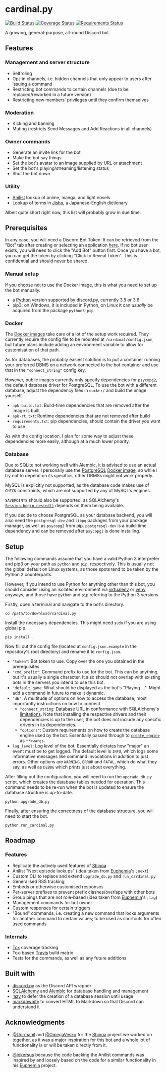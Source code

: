 # cardinal.py
[![Build Status](https://travis-ci.org/FallenWarrior2k/cardinal.py.svg?branch=master)](https://travis-ci.org/FallenWarrior2k/cardinal.py)
[![Coverage Status](https://coveralls.io/repos/github/FallenWarrior2k/cardinal.py/badge.svg?branch=master)](https://coveralls.io/github/FallenWarrior2k/cardinal.py?branch=master)
[![Requirements Status](https://requires.io/github/FallenWarrior2k/cardinal.py/requirements.svg?branch=master)](https://requires.io/github/FallenWarrior2k/cardinal.py/requirements/?branch=master)

A growing, general-purpose, all-round Discord bot.

## Features

### Management and server structure
* Selfroling
* Opt-in channels, i.e. hidden channels that only appear to users after issuing a command
* Restricting bot commands to certain channels (due to be replaced/reworked in a future version)
* Restricting new members' privileges until they confirm themselves

### Moderation
* Kicking and banning
* Muting (restricts Send Messages and Add Reactions in all channels)

### Owner commands
* Generate an invite link for the bot
* Make the bot say things
* Set the bot's avatar to an image supplied by URL or attachment
* Set the bot's playing/streaming/listening status
* Shut the bot down

### Utility
* [Anilist](https://anilist.co) lookup of anime, manga, and light novels
* Lookup of terms in [Jisho](https://jisho.org), a Japanese-English dictionary

Albeit quite short right now, this list will probably grow in due time.

## Prerequisites
In any case, you will need a Discord Bot Token. It can be retrieved from the "Bot" tab after creating or selecting an application [here](https://discordapp.com/developers/applications/me).
If no bot user exists, you will need to click the "Add Bot" button first.
Once you have a bot, you can get the token by clicking "Click to Reveal Token".
This is confidential and should never be shared.

### Manual setup
If you choose not to use the Docker image, this is what you need to set up the bot manually.

* a [Python](https://www.python.org/downloads/) version supported by discord.py, currently 3.5 or 3.6
* pip3; on Windows, it is included in Python, on Linux it can _usually_ be acquired from the package `python3-pip`

### Docker
The [Docker images](https://hub.docker.com/r/fallenwarrior2k/cardinal.py) take care of a lot of the setup work required.
They currently require the config file to be mounted at `/cardinal/config.json`,
but future plans include adding an environment variable to allow for customisation of that path.

As for databases, the probably easiest solution is to put a container running your preferred DBMS on a network connected to the bot container
and use that in the `"connect_string"` config key.

However, public images currently only specify dependencies for `psycopg2`, the default database driver for PostgreSQL.
To use the bot with a different database, adjust the dependency files in `docker/` and build the image yourself.

* `apk-build.txt`: Build-time dependencies that are removed after the image is built
* `apk-rt.txt`: Runtime dependencies that are not removed after build
* `requirements.txt`: pip dependencies, should contain the driver you want to use

As with the config location, I plan for some way to adjust these dependencies more easily, although at a much lower priority.

### Database
Due to SQLite not working well with Alembic, it is advised to use an actual database server.
I personally use the [PostgreSQL](https://www.postgresql.org/) [Docker image](https://hub.docker.com/_/postgres/),
so while I try not to depend on its specifics, other DBMSs might not work properly.

MySQL is explicitly not supported, as the database code makes use of `CHECK` constraints, which are not supported by any of MySQL's engines.

`SAVEPOINTS` should also be supported, as SQLAlchemy's [`Session.begin_nested()`](https://docs.sqlalchemy.org/en/latest/orm/session_api.html#sqlalchemy.orm.session.Session.begin_nested)
depends on them being available.

If you decide to choose PostgreSQL as your database backend,
you will also need the `postgresql-dev` and `libpq` packages from your package manager,
as well as `psycopg2` from pip.
`postgresql-dev` is a build-time dependency and can be removed after `psycopg2` is done installing.

## Setup

The following commands assume that you have a valid Python 3 interpreter and pip3 on your path as `python` and `pip`, respectively.
This is usually not the global default on Linux systems, as those spots tend to be taken by the Python 2 counterparts.

However, if you intend to use Python for anything other than this bot,
you should consider using an isolated environment via [virtualenv](https://virtualenv.pypa.io/) or [venv](https://docs.python.org/3/library/venv.html)
anyways, and those have `python` and `pip` referring to the Python 3 versions.

Firstly, open a terminal and navigate to the bot's directory.

    cd /path/to/download/cardinal.py

Install the necessary dependencies. This might need `sudo` if you are using global pip.

    pip install .

Now fill out the config file (located at `config.json.example` in the repository's root directory) and rename it to `config.json`.

* `"token"`: Bot token to use. Copy over the one you obtained in the prerequisites.
* `"cmd_prefix"`: Command prefix to use for the bot.
    This can be anything, but it's usually a single character.
    It also should not overlap with existing bots in the servers you intend to use this bot.
* `"default_game`: What should be displayed as the bot's "Playing ...". Might add a command in future to make it dynamic.
* `"db"`: A multitude of options on how to access the database, most importantly instructions on how to connect.
    - `"connect_string`: Database URL in conformance with SQLAlchemy's [limitations](https://docs.sqlalchemy.org/en/latest/core/engines.html#database-urls).
        Note that installing the respective drivers and their dependencies is up to the user;
        the bot does not include any specific drivers in its dependencies.
    - `"options"`: Custom requirements on how to create the database engine used by the bot.
        Essentially passed through to [`create_engine`](https://docs.sqlalchemy.org/en/latest/core/engines.html#sqlalchemy.create_engine) as `**kwargs`.
* `log_level`: Log level of the bot. Essentially dictates how "major" an event must be to get logged.
    The default level is `INFO`, which logs some informative messages like command invocations in addition to just errors.
    Other options are `WARNING`, `ERROR` and `FATAL`, which do what they say, as well as `DEBUG` which prints just about everything.

After filling out the configuration, you will need to run the `upgrade_db.py` script,
which creates the database tables needed for operation.
This command needs to be re-run when the bot is updated to ensure the database structure is up-to-date.

    python upgrade_db.py

Finally, after ensuring the correctness of the database structure, you will need to start the bot.

    python run_cardinal.py

## Roadmap

### Features
* Replicate the actively used features of [Shinoa](https://github.com/Dormanil/Shinoa)
* Anilist "Next episode lookups" (idea taken from [Euphemia](https://github.com/jokersus/Euphemia)'s `;next`)
* Custom CLI to replace and extend `upgrade_db.py` and `run_cardinal.py`
* Generalised RSS tracking
* Embeds or otherwise customised responses
* Per-server prefixes to prevent prefix clashes/overlaps with other bots
* Group pings that are not role-based (idea taken from [Euphemia](https://github.com/jokersus/Euphemia)'s `;tag`)
* Management commands for bot owner
* Custom responses for certain triggers
* "Bound" commands, i.e. creating a new command that locks arguments for another command to certain values;
    to be used as shortcuts for often used commands

### Internals
* [Tox](https://tox.readthedocs.io/en/latest/) coverage tracking
* Tox-based [Travis](https://travis-ci.com) build matrix
* Tests for the commands, as well as any future additions

## Built with
* [discord.py](https://github.com/Rapptz/discord.py/tree/rewrite) as the Discord API wrapper
* [SQLAlchemy](https://www.sqlalchemy.org/) and [Alembic](https://alembic.sqlalchemy.org/en/latest/) for database handling and management
* [lazy](https://github.com/stefanholek/lazy) to defer the creation of a database session until usage
* [markdownify](https://github.com/matthewwithanm/python-markdownify) to convert HTML to Markdown so that Discord can understand it

## Acknowledgments
* [@Dormanil](https://github.com/Dormanil) and [@OmegaVesko](https://github.com/OmegaVesko)
    for the [Shinoa](https://github.com/Dormanil/Shinoa) project we worked on together,
    as it was a major inspiration for this bot and a whole lot of functionality is or will be taken directly from it.

* [@jokersus](https://github.com/jokersus) because the code backing the Anilist commands was inspired by
    and loosely based on the code for a similar functionality in his [Euphemia](https://github.com/jokersus/Euphemia) project.
